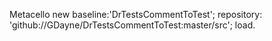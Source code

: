 Metacello new
 baseline:'DrTestsCommentToTest';
 repository: 'github://GDayne/DrTestsCommentToTest:master/src';
 load.
